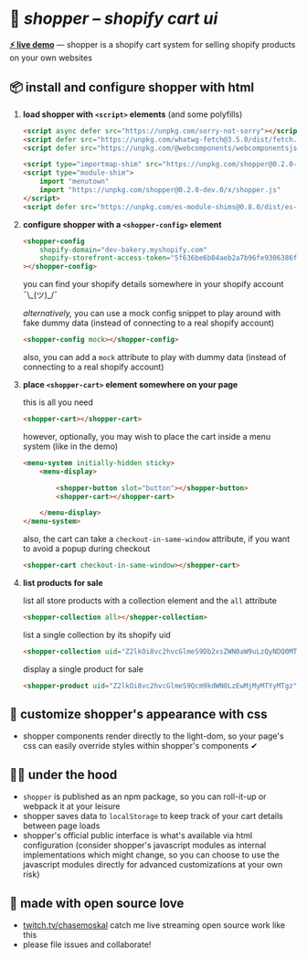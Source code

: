 
# 🛒 ***shopper** – shopify cart ui*

[**⚡ live demo**](https://chasemoskal.com/shopper/) — shopper is a shopify cart system for selling shopify products on your own websites

## 📦 install and configure shopper with html

1. **load shopper with `<script>` elements** (and some polyfills)

	```html
	<script async defer src="https://unpkg.com/sorry-not-sorry"></script>
	<script defer src="https://unpkg.com/whatwg-fetch@3.5.0/dist/fetch.umd.js"></script>
	<script defer src="https://unpkg.com/@webcomponents/webcomponentsjs@2.5.0/webcomponents-bundle.js"></script>

	<script type="importmap-shim" src="https://unpkg.com/shopper@0.2.0-dev.0/x/importmap.json"></script>
	<script type="module-shim">
		import "menutown"
		import "https://unpkg.com/shopper@0.2.0-dev.0/x/shopper.js"
	</script>
	<script defer src="https://unpkg.com/es-module-shims@0.8.0/dist/es-module-shims.js"></script>
	```

2. **configure shopper with a `<shopper-config>` element**

	```html
	<shopper-config
		shopify-domain="dev-bakery.myshopify.com"
		shopify-storefront-access-token="5f636be6b04aeb2a7b96fe9306386f25"
	></shopper-config>
	```

	you can find your shopify details somewhere in your shopify account ¯\\\_(ツ)\_/¯

	*alternatively,* you can use a mock config snippet to play around with fake dummy data (instead of connecting to a real shopify account)

	```html
	<shopper-config mock></shopper-config>
	```

	also, you can add a `mock` attribute to play with dummy data (instead of connecting to a real shopify account)

3. **place `<shopper-cart>` element somewhere on your page**

	this is all you need

	```html
	<shopper-cart></shopper-cart>
	```

	however, optionally, you may wish to place the cart inside a menu system (like in the demo)

	```html
	<menu-system initially-hidden sticky>
		<menu-display>

			<shopper-button slot="button"></shopper-button>
			<shopper-cart></shopper-cart>

		</menu-display>
	</menu-system>
	```

	also, the cart can take a `checkout-in-same-window` attribute, if you want to avoid a popup during checkout

	```html
	<shopper-cart checkout-in-same-window></shopper-cart>
	```

4. **list products for sale**

	list all store products with a collection element and the `all` attribute

	```html
	<shopper-collection all></shopper-collection>
	```

	list a single collection by its shopify uid

	```html
	<shopper-collection uid="Z2lkOi8vc2hvcGlmeS9Db2xsZWN0aW9uLzQyNDQ0MTQ3OQ=="></shopper-collection>
	```

	display a single product for sale

	```html
	<shopper-product uid="Z2lkOi8vc2hvcGlmeS9Qcm9kdWN0LzEwMjMyMTYyMTgz"></shopper-product>
	```

## 💅 customize shopper's appearance with css

- shopper components render directly to the light-dom, so your page's css can easily override styles within shopper's components ✔

## 👩‍🔧 under the hood

- `shopper` is published as an npm package, so you can roll-it-up or webpack it at your leisure
- shopper saves data to `localStorage` to keep track of your cart details between page loads
- shopper's official public interface is what's available via html configuration (consider shopper's javascript modules as internal implementations which might change, so you can choose to use the javascript modules directly for advanced customizations at your own risk)

## 💖 made with open source love

- [twitch.tv/chasemoskal](https://www.twitch.tv/chasemoskal) catch me live streaming open source work like this
- please file issues and collaborate!
